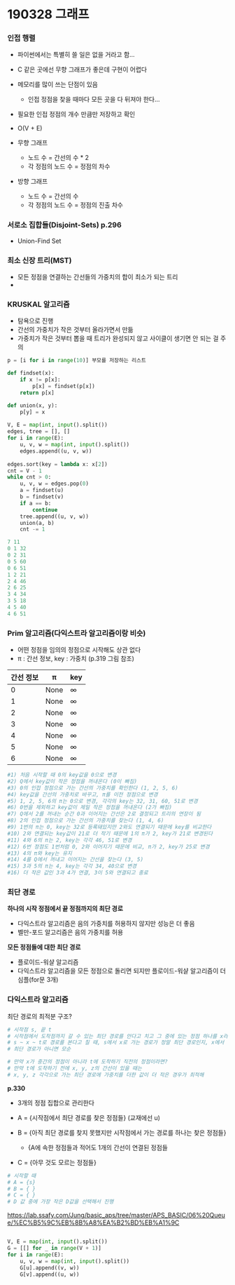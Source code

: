 # 190328 그래프

### 인접 행렬

- 파이썬에서는 특별히 쓸 일은 없을 거라고 함...
- C 같은 곳에선 무향 그래프가 좋은데 구현이 어렵다

- 메모리를 많이 쓰는 단점이 있음
  - 인접 정점을 찾을 때마다 모든 곳을 다 뒤져야 한다...
- 필요한 인접 정점의 개수 만큼만 저장하고 확인
- O(V + E)
- 무향 그래프
  - 노드 수 = 간선의 수 * 2
  - 각 정점의 노드 수 = 정점의 차수
- 방향 그래프
  - 노드 수 = 간선의 수
  - 각 정점의 노드 수 = 정점의 진출 차수



### 서로소 집합들(Disjoint-Sets) p.296

- Union-Find Set



### 최소 신장 트리(MST)

- 모든 정점을 연결하는 간선들의 가중치의 합이 최소가 되는 트리
- 

### KRUSKAL 알고리즘

- 탐욕으로 진행
- 간선의 가중치가 작은 것부터 올라가면서 만듦
- 가중치가 작은 것부터 뽑을 때 트리가 완성되지 않고 사이클이 생기면 안 되는 걸 주의



```python
p = [i for i in range(10)] 부모를 저장하는 리스트

def findset(x):
    if x != p[x]:
		p[x] = findset(p[x])
    return p[x]

def union(x, y):
    p[y] = x
    
V, E = map(int, input().split())
edges, tree = [], []
for i in range(E):
    u, v, w = map(int, input().split())
    edges.append((u, v, w))
    
edges.sort(key = lambda x: x[2])
cnt = V - 1
while cnt > 0:
    u, v, w = edges.pop(0)
    a = findset(u)
    b = findset(v)
    if a == b:
        continue
    tree.append((u, v, w))
    union(a, b)
    cnt -= 1
```

```python
7 11
0 1 32
0 2 31
0 5 60
0 6 51
1 2 21
2 4 46
2 6 25
3 4 34
3 5 18
4 5 40
4 6 51
```



### Prim 알고리즘(다익스트라 알고리즘이랑 비슷)

- 어떤 정점을 임의의 정점으로 시작해도 상관 없다
- π : 간선 정보, key : 가중치 (p.319 그림 참조)

| 간선 정보 | π    | key  |
| --------- | ---- | ---- |
| 0         | None | ∞    |
| 1         | None | ∞    |
| 2         | None | ∞    |
| 3         | None | ∞    |
| 4         | None | ∞    |
| 5         | None | ∞    |
| 6         | None | ∞    |

```python
#1) 처음 시작할 때 0의 key값을 0으로 변경
#2) Q에서 key값이 작은 정점을 꺼내온다 (0이 빠짐)
#3) 0의 인접 정점으로 가는 간선의 가중치를 확인한다 (1, 2, 5, 6)
#4) key값을 간선의 가중치로 바꾸고, π를 이전 정점으로 변경
#5) 1, 2, 5, 6의 π는 0으로 변경, 각각의 key는 32, 31, 60, 51로 변경
#6) 0번을 제외하고 key값이 제일 작은 정점을 꺼내온다 (2가 빠짐)
#7) Q에서 2를 꺼내는 순간 0과 이어지는 간선은 2로 결정되고 트리의 연장이 됨
#8) 2의 인접 정점으로 가는 간선의 가중치를 찾는다 (1, 4, 6)
#9) 1번의 π는 0, key는 32로 등록돼있지만 2와도 연결되기 때문에 key를 비교한다
#10) 2와 연결되는 key값이 21로 더 작기 때문에 1의 π가 2, key가 21로 변경된다
#11) 4와 6의 π는 2, key는 각각 46, 51로 변경
#12) 6번 정점도 1번처럼 0, 2와 이어지기 때문에 비교, π가 2, key가 25로 변경
#13) 4의 π와 key는 유지
#14) 4를 Q에서 꺼내고 이어지는 간선을 찾는다 (3, 5)
#15) 3과 5의 π는 4, key는 각각 34, 40으로 변경
#16) 더 작은 값인 3과 4가 연결, 3이 5와 연결되고 종료
```



### 최단 경로

**하나의 시작 정점에서 끝 정점까지의 최단 경로**

- 다익스트라 알고리즘은 음의 가중치를 허용하지 않지만 성능은 더 좋음
- 벨만-포드 알고리즘은 음의 가중치를 허용

**모든 정점들에 대한 최단 경로**

- 플로이드-워샬 알고리즘
- 다익스트라 알고리즘을 모든 정점으로 돌리면 되지만 플로이드-워샬 알고리즘이 더 심플(for문 3개)



### 다익스트라 알고리즘

최단 경로의 최적분 구조?

```python
# 시작점 s, 끝 t
# 시작점에서 도착점까지 갈 수 있는 최단 경로를 안다고 치고 그 중에 있는 정점 하나를 x라고 한다
# s ~ x ~ t로 경로를 본다고 칠 때, s에서 x로 가는 경로가 정말 최단 경로인지, x에서 t로 가는 게 최단 경로인지 => 최단 경로이다
# 최단 경로가 아니면 모순

# 만약 x가 중간의 정점이 아니라 t에 도착하기 직전의 정점이라면?
# 만약 t에 도착하기 전에 x, y, z의 간선이 있을 때는
# x, y, z 각각으로 가는 최단 경로에 가중치를 더한 값이 더 작은 경우가 최적해

```

**p.330**

- 3개의 정점 집합으로 관리한다
- A = {시작점에서 최단 경로를 찾은 정점들} (교재에선 u)
- B = {아직 최단 경로를 찾지 못했지만 시작점에서 가는 경로를 하나는 찾은 정점들}
  - {A에 속한 정점들과 적어도 1개의 간선이 연결된 정점들

- C = {아무 것도 모르는 정점들}

```python
# 시작할 때
# A = {s}
# B = { }
# C = { }
# D 값 중에 가장 작은 D값을 선택해서 진행
```

https://lab.ssafy.com/Jung/basic_aps/tree/master/APS_BASIC/06%20Queue/%EC%B5%9C%EB%8B%A8%EA%B2%BD%EB%A1%9C

```python

V, E = map(int, input().split())
G = [[] for _ in range(V + 1)]
for i in range(E):
    u, v, w = map(int, input().split())
    G[u].append((v, w))
    G[v].append((u, w))
```

